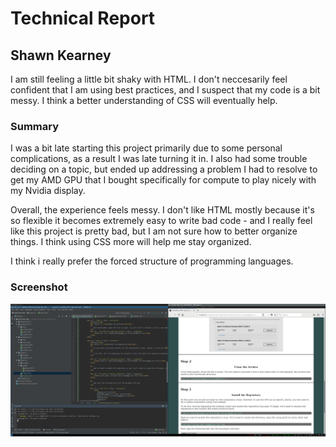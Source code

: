 # Technical Report
## Shawn Kearney

I am still feeling a little bit shaky with HTML. I don't neccesarily feel confident that I am using best practices, and I suspect that my code is a bit messy. I think a better understanding of CSS will eventually help.

### Summary

I was a bit late starting this project primarily due to some personal complications, as a result I was late turning it in. I also had some trouble deciding on a topic, but ended up addressing a problem I had to resolve to get my AMD GPU that I bought specifically for compute to play nicely with my Nvidia display.

Overall, the experience feels messy. I don't like HTML mostly because it's so flexible it becomes extremely easy to write bad code - and I really feel like this project is pretty bad, but I am not sure how to better organize things. I think using CSS more will help me stay organized. 

I think i really prefer the forced structure of programming languages.
### Screenshot

![screenshot](images/screenshot.png)
